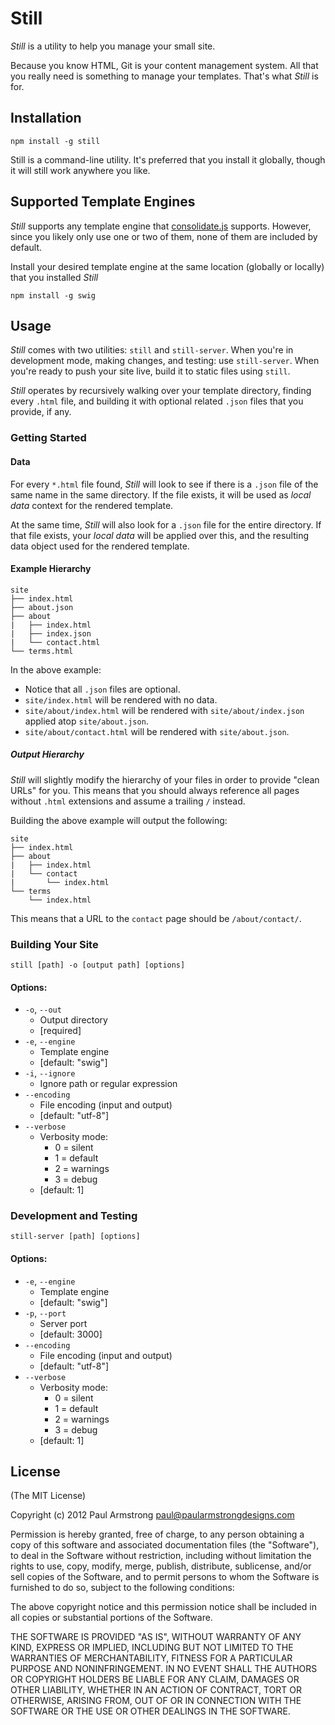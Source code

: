 Still
=====

_Still_ is a utility to help you manage your small site.

Because you know HTML, Git is your content management system. All that you really need is something to manage your templates. That's what _Still_ is for.

Installation
------------

    npm install -g still

Still is a command-line utility. It's preferred that you install it globally, though it will still work anywhere you like.

Supported Template Engines
--------------------------

_Still_ supports any template engine that [consolidate.js](https://github.com/visionmedia/consolidate.js/blob/master/Readme.md) supports. However, since you likely only use one or two of them, none of them are included by default.

Install your desired template engine at the same location (globally or locally) that you installed _Still_

    npm install -g swig

Usage
-----

_Still_ comes with two utilities: `still` and `still-server`. When you're in development mode, making changes, and testing: use `still-server`. When you're ready to push your site live, build it to static files using `still`.

_Still_ operates by recursively walking over your template directory, finding every `.html` file, and building it with optional related `.json` files that you provide, if any.

### Getting Started

#### Data

For every `*.html` file found, _Still_ will look to see if there is a `.json` file of the same name in the same directory. If the file exists, it will be used as _local data_ context for the rendered template.

At the same time, _Still_ will also look for a `.json` file for the entire directory. If that file exists, your _local data_ will be applied over this, and the resulting data object used for the rendered template.

#### Example Hierarchy

    site
    ├── index.html
    ├── about.json
    ├── about
    |   ├── index.html
    |   ├── index.json
    |   └── contact.html
    └── terms.html

In the above example:

* Notice that all `.json` files are optional.
* `site/index.html` will be rendered with no data.
* `site/about/index.html` will be rendered with `site/about/index.json` applied atop `site/about.json`.
* `site/about/contact.html` will be rendered with `site/about.json`.

##### Output Hierarchy

_Still_ will slightly modify the hierarchy of your files in order to provide "clean URLs" for you. This means that you should always reference all pages without `.html` extensions and assume a trailing `/` instead.

Building the above example will output the following:

    site
    ├── index.html
    ├── about
    |   ├── index.html
    |   └── contact
    |       └── index.html
    └── terms
        └── index.html

This means that a URL to the `contact` page should be `/about/contact/`.

### Building Your Site

    still [path] -o [output path] [options]

#### Options:

* `-o`, `--out`
    * Output directory
    * [required]
* `-e`, `--engine`
    * Template engine
    * [default: "swig"]
* `-i`, `--ignore`
    * Ignore path or regular expression
* `--encoding`
    * File encoding (input and output)
    * [default: "utf-8"]
* `--verbose`
    * Verbosity mode:
        * 0 = silent
        * 1 = default
        * 2 = warnings
        * 3 = debug
    * [default: 1]

### Development and Testing

    still-server [path] [options]

#### Options:

* `-e`, `--engine`
    * Template engine
    * [default: "swig"]
* `-p`, `--port`
    * Server port
    * [default: 3000]
* `--encoding`
    * File encoding (input and output)
    * [default: "utf-8"]
* `--verbose`
    * Verbosity mode:
        * 0 = silent
        * 1 = default
        * 2 = warnings
        * 3 = debug
    * [default: 1]

License
-------

(The MIT License)

Copyright (c) 2012 Paul Armstrong <paul@paularmstrongdesigns.com>

Permission is hereby granted, free of charge, to any person obtaining a copy of this software and associated documentation files (the "Software"), to deal in the Software without restriction, including without limitation the rights to use, copy, modify, merge, publish, distribute, sublicense, and/or sell copies of the Software, and to permit persons to whom the Software is furnished to do so, subject to the following conditions:

The above copyright notice and this permission notice shall be included in all copies or substantial portions of the Software.

THE SOFTWARE IS PROVIDED "AS IS", WITHOUT WARRANTY OF ANY KIND, EXPRESS OR IMPLIED, INCLUDING BUT NOT LIMITED TO THE WARRANTIES OF MERCHANTABILITY, FITNESS FOR A PARTICULAR PURPOSE AND NONINFRINGEMENT. IN NO EVENT SHALL THE AUTHORS OR COPYRIGHT HOLDERS BE LIABLE FOR ANY CLAIM, DAMAGES OR OTHER LIABILITY, WHETHER IN AN ACTION OF CONTRACT, TORT OR OTHERWISE, ARISING FROM, OUT OF OR IN CONNECTION WITH THE SOFTWARE OR THE USE OR OTHER DEALINGS IN THE SOFTWARE.
